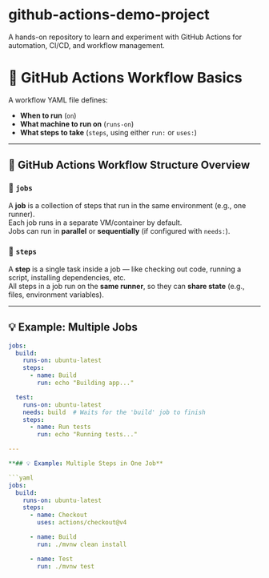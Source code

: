 # github-actions-demo-project
A hands-on repository to learn and experiment with GitHub Actions for automation, CI/CD, and workflow management.


# 🔧 GitHub Actions Workflow Basics

A workflow YAML file defines:

- **When to run** (`on`)
- **What machine to run on** (`runs-on`)
- **What steps to take** (`steps`, using either `run:` or `uses:`)

---

## 🧩 GitHub Actions Workflow Structure Overview

### 🔹 `jobs`

A **job** is a collection of steps that run in the same environment (e.g., one runner).  
Each job runs in a separate VM/container by default.  
Jobs can run in **parallel** or **sequentially** (if configured with `needs:`).

### 🔹 `steps`

A **step** is a single task inside a job — like checking out code, running a script, installing dependencies, etc.  
All steps in a job run on the **same runner**, so they can **share state** (e.g., files, environment variables).

---

## 💡 Example: Multiple Jobs

```yaml
jobs:
  build:
    runs-on: ubuntu-latest
    steps:
      - name: Build
        run: echo "Building app..."

  test:
    runs-on: ubuntu-latest
    needs: build  # Waits for the 'build' job to finish
    steps:
      - name: Run tests
        run: echo "Running tests..." 

---

**## 💡 Example: Multiple Steps in One Job**

```yaml
jobs:
  build:
    runs-on: ubuntu-latest
    steps:
      - name: Checkout
        uses: actions/checkout@v4

      - name: Build
        run: ./mvnw clean install

      - name: Test
        run: ./mvnw test 
